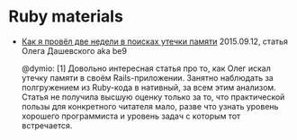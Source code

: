 Ruby materials
==============

* [Как я провёл две недели в поисках утечки памяти](http://be9.ru/2015/09/12/memory-leak.html)
  2015.09.12, статья Олега Дашевского aka be9

    @dymio: \[1\] Довольно интересная статья про то, как Олег искал утечку
    памяти в своём Rails-приложении. Занятно наблюдать за полгружением из
    Ruby-кода в нативный, за всем этим анализом. Статья не получила высшую
    оценку только за то, что практической пользы для конкретного читателя мало,
    разве что узнать уровень хорошего программиста и уровень задач с которым
    тот встречается.
